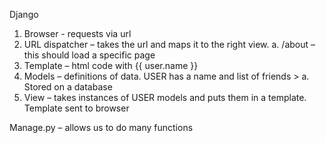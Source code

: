 Django

1.	Browser - requests via url
2.	URL dispatcher –  takes the url and maps it to the right view.
a.	/about – this should load a specific page
3.	Template – html code with {{ user.name }}
4.	Models – definitions of data.  USER has a name and list of friends > 
a.	Stored on a database
5.	View – takes instances of USER models and puts them in a template.  Template sent to browser


Manage.py – allows us to do many functions




